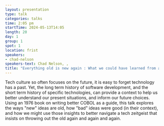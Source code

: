 ```yaml
---
layout: presentation
type: talk
categories: talks
time: 2:05 pm
startTime: 2024-05-13T14:05
length: 20
day: 1
group: 1
spot: 1
location: frist
speakers:
- chad-nelson
speakers-text: Chad Nelson, ,
title: "Everything old is new again : What we could have learned from a book on COBOL from 1976, but didn’t"
---
```

Tech culture so often focuses on the future, it is easy to forget technology has a past. Yet, the long term history of software development, and the short term history of specific technologies, can provide a context to help us better understand our present situations, and inform our future choices.
Using an 1976 book on writing better COBOL as a guide, this talk explores the ways "new" ideas are old, how "bad" ideas were good (in their context), and how we might use those insights to better navigate a tech zeitgeist that insists on throwing out the old again and again and again.
